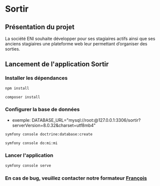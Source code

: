 # Sortir

## Présentation du projet
La société ENI souhaite développer pour ses stagiaires actifs ainsi que ses anciens stagiaires une plateforme web leur permettant d’organiser des sorties.

## Lancement de l'application Sortir

### Installer les dépendances
```sh
npm install
```
```sh
composer install
```

### Configurer la base de données

- exemple: DATABASE_URL="mysql://root:@127.0.0.1:3306/sortir?serverVersion=8.0.32&charset=utf8mb4"
```sh
symfony console doctrine:database:create
```
```sh
symfony console do:mi:mi
```

### Lancer l'application

```sh
symfony console serve
```

### En cas de bug, veuillez contacter notre formateur [François](https://github.com/DevFanch)

